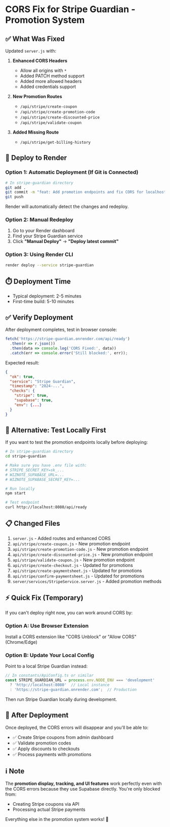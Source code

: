 # CORS Fix for Stripe Guardian - Promotion System

## ✅ What Was Fixed

Updated `server.js` with:

1. **Enhanced CORS Headers**
   - Allow all origins with `*`
   - Added PATCH method support
   - Added more allowed headers
   - Added credentials support

2. **New Promotion Routes**
   - `/api/stripe/create-coupon`
   - `/api/stripe/create-promotion-code`
   - `/api/stripe/create-discounted-price`
   - `/api/stripe/validate-coupon`

3. **Added Missing Route**
   - `/api/stripe/get-billing-history`

## 🚀 Deploy to Render

### Option 1: Automatic Deployment (If Git is Connected)

```bash
# In stripe-guardian directory
git add .
git commit -m "feat: Add promotion endpoints and fix CORS for localhost"
git push
```

Render will automatically detect the changes and redeploy.

### Option 2: Manual Redeploy

1. Go to your Render dashboard
2. Find your Stripe Guardian service
3. Click **"Manual Deploy"** → **"Deploy latest commit"**

### Option 3: Using Render CLI

```bash
render deploy --service stripe-guardian
```

## ⏱️ Deployment Time

- Typical deployment: 2-5 minutes
- First-time build: 5-10 minutes

## ✅ Verify Deployment

After deployment completes, test in browser console:

```javascript
fetch('https://stripe-guardian.onrender.com/api/ready')
  .then(r => r.json())
  .then(data => console.log('CORS Fixed:', data))
  .catch(err => console.error('Still blocked:', err));
```

Expected result:
```json
{
  "ok": true,
  "service": "Stripe Guardian",
  "timestamp": "2024-...",
  "checks": {
    "stripe": true,
    "supabase": true,
    "env": {...}
  }
}
```

## 🔧 Alternative: Test Locally First

If you want to test the promotion endpoints locally before deploying:

```bash
# In stripe-guardian directory
cd stripe-guardian

# Make sure you have .env file with:
# STRIPE_SECRET_KEY=sk_...
# WIZNOTE_SUPABASE_URL=...
# WIZNOTE_SUPABASE_SECRET_KEY=...

# Run locally
npm start

# Test endpoint
curl http://localhost:8080/api/ready
```

## 📋 Changed Files

1. `server.js` - Added routes and enhanced CORS
2. `api/stripe/create-coupon.js` - New promotion endpoint
3. `api/stripe/create-promotion-code.js` - New promotion endpoint
4. `api/stripe/create-discounted-price.js` - New promotion endpoint
5. `api/stripe/validate-coupon.js` - New promotion endpoint
6. `api/stripe/create-checkout.js` - Updated for promotions
7. `api/stripe/create-paymentsheet.js` - Updated for promotions
8. `api/stripe/confirm-paymentsheet.js` - Updated for promotions
9. `server/services/StripeService.server.js` - Added promotion methods

## ⚡ Quick Fix (Temporary)

If you can't deploy right now, you can work around CORS by:

### Option A: Use Browser Extension
Install a CORS extension like "CORS Unblock" or "Allow CORS" (Chrome/Edge)

### Option B: Update Your Local Config
Point to a local Stripe Guardian instead:

```typescript
// In constants/ApiConfig.ts or similar
const STRIPE_GUARDIAN_URL = process.env.NODE_ENV === 'development'
  ? 'http://localhost:8080'  // Local instance
  : 'https://stripe-guardian.onrender.com';  // Production
```

Then run Stripe Guardian locally during development.

## 🎯 After Deployment

Once deployed, the CORS errors will disappear and you'll be able to:
- ✅ Create Stripe coupons from admin dashboard
- ✅ Validate promotion codes
- ✅ Apply discounts to checkouts
- ✅ Process payments with promotions

## ℹ️ Note

The **promotion display, tracking, and UI features** work perfectly even with the CORS errors because they use Supabase directly. You're only blocked from:
- Creating Stripe coupons via API
- Processing actual Stripe payments

Everything else in the promotion system works! 🎉

